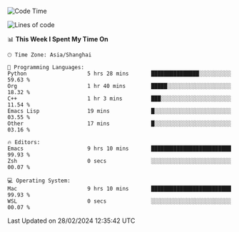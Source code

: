 <!--START_SECTION:waka-->
![Code Time](http://img.shields.io/badge/Code%20Time-1%2C805%20hrs%2032%20mins-blue)

![Lines of code](https://img.shields.io/badge/From%20Hello%20World%20I%27ve%20Written-288.3%20thousand%20lines%20of%20code-blue)

📊 **This Week I Spent My Time On** 

```text
🕑︎ Time Zone: Asia/Shanghai

💬 Programming Languages: 
Python                   5 hrs 28 mins       ███████████████░░░░░░░░░░   59.63 % 
Org                      1 hr 40 mins        █████░░░░░░░░░░░░░░░░░░░░   18.32 % 
C++                      1 hr 3 mins         ███░░░░░░░░░░░░░░░░░░░░░░   11.54 % 
Emacs Lisp               19 mins             █░░░░░░░░░░░░░░░░░░░░░░░░   03.55 % 
Other                    17 mins             █░░░░░░░░░░░░░░░░░░░░░░░░   03.16 % 

🔥 Editors: 
Emacs                    9 hrs 10 mins       █████████████████████████   99.93 % 
Zsh                      0 secs              ░░░░░░░░░░░░░░░░░░░░░░░░░   00.07 % 

💻 Operating System: 
Mac                      9 hrs 10 mins       █████████████████████████   99.93 % 
WSL                      0 secs              ░░░░░░░░░░░░░░░░░░░░░░░░░   00.07 % 
```


 Last Updated on 28/02/2024 12:35:42 UTC
<!--END_SECTION:waka-->
